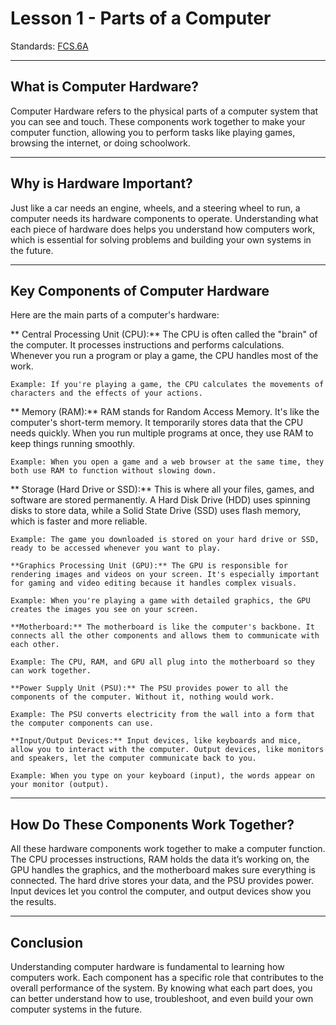 # Lesson 1 - Parts of a Computer

Standards: [FCS.6A]()

---

## What is Computer Hardware?

Computer Hardware refers to the physical parts of a computer system that you can see and touch. These components work together to make your computer function, allowing you to perform tasks like playing games, browsing the internet, or doing schoolwork.

---

## Why is Hardware Important?

Just like a car needs an engine, wheels, and a steering wheel to run, a computer needs its hardware components to operate. Understanding what each piece of hardware does helps you understand how computers work, which is essential for solving problems and building your own systems in the future.

---

## Key Components of Computer Hardware

Here are the main parts of a computer's hardware:

** Central Processing Unit (CPU):** The CPU is often called the "brain" of the computer. It processes instructions and performs calculations. Whenever you run a program or play a game, the CPU handles most of the work.

    Example: If you're playing a game, the CPU calculates the movements of characters and the effects of your actions.

** Memory (RAM):** RAM stands for Random Access Memory. It's like the computer's short-term memory. It temporarily stores data that the CPU needs quickly. When you run multiple programs at once, they use RAM to keep things running smoothly.

    Example: When you open a game and a web browser at the same time, they both use RAM to function without slowing down.

** Storage (Hard Drive or SSD):** This is where all your files, games, and software are stored permanently. A Hard Disk Drive (HDD) uses spinning disks to store data, while a Solid State Drive (SSD) uses flash memory, which is faster and more reliable.

    Example: The game you downloaded is stored on your hard drive or SSD, ready to be accessed whenever you want to play.

    **Graphics Processing Unit (GPU):** The GPU is responsible for rendering images and videos on your screen. It's especially important for gaming and video editing because it handles complex visuals.

    Example: When you're playing a game with detailed graphics, the GPU creates the images you see on your screen.

    **Motherboard:** The motherboard is like the computer's backbone. It connects all the other components and allows them to communicate with each other.

    Example: The CPU, RAM, and GPU all plug into the motherboard so they can work together.

    **Power Supply Unit (PSU):** The PSU provides power to all the components of the computer. Without it, nothing would work.

    Example: The PSU converts electricity from the wall into a form that the computer components can use.

    **Input/Output Devices:** Input devices, like keyboards and mice, allow you to interact with the computer. Output devices, like monitors and speakers, let the computer communicate back to you.

    Example: When you type on your keyboard (input), the words appear on your monitor (output).

---

## How Do These Components Work Together?

All these hardware components work together to make a computer function. The CPU processes instructions, RAM holds the data it’s working on, the GPU handles the graphics, and the motherboard makes sure everything is connected. The hard drive stores your data, and the PSU provides power. Input devices let you control the computer, and output devices show you the results.

---

## Conclusion

Understanding computer hardware is fundamental to learning how computers work. Each component has a specific role that contributes to the overall performance of the system. By knowing what each part does, you can better understand how to use, troubleshoot, and even build your own computer systems in the future.
